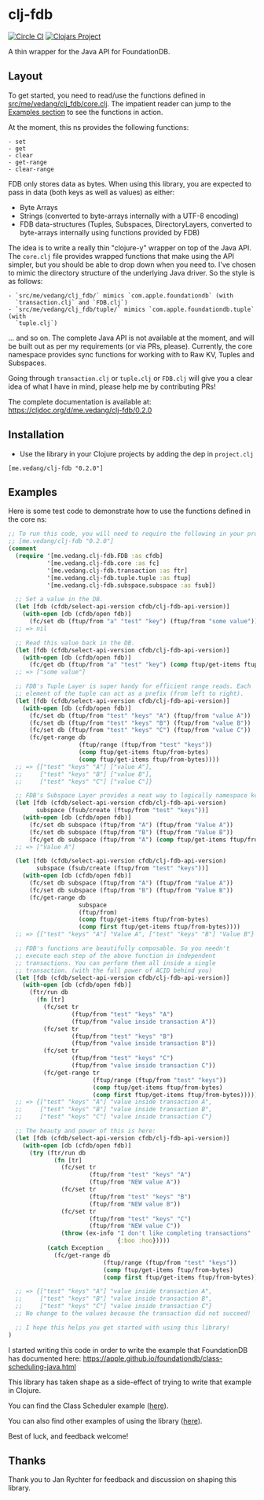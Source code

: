# clj-fdb
[![Circle CI](https://circleci.com/gh/vedang/clj_fdb.svg?style=svg)](https://app.circleci.com/pipelines/github/vedang/clj_fdb)
[![Clojars Project](https://img.shields.io/clojars/v/me.vedang/clj-fdb.svg)](https://clojars.org/me.vedang/clj-fdb)

A thin wrapper for the Java API for FoundationDB.

## Layout

To get started, you need to read/use the functions defined in
[src/me/vedang/clj_fdb/core.clj](https://github.com/vedang/clj_fdb/blob/master/src/me/vedang/clj_fdb/core.clj).
The impatient reader can jump to the [Examples section](#examples) to
see the functions in action.

At the moment, this ns provides the following functions:

    - set
    - get
    - clear
    - get-range
    - clear-range


FDB only stores data as bytes. When using this library, you are
expected to pass in data (both keys as well as values) as either:
- Byte Arrays
- Strings (converted to byte-arrays internally with a UTF-8 encoding)
- FDB data-structures (Tuples, Subspaces, DirectoryLayers, converted
  to byte-arrays internally using functions provided by FDB)

The idea is to write a really thin "clojure-y" wrapper on top of the
Java API. The `core.clj` file provides wrapped functions that make
using the API simpler, but you should be able to drop down when you
need to. I've chosen to mimic the directory structure of the
underlying Java driver. So the style is as follows:

    - `src/me/vedang/clj_fdb/` mimics `com.apple.foundationdb` (with
      `transaction.clj` and `FDB.clj`)
    - `src/me/vedang/clj_fdb/tuple/` mimics `com.apple.foundationdb.tuple` (with
      `tuple.clj`)

... and so on. The complete Java API is not available at the moment,
and will be built out as per my requirements (or via PRs, please).
Currently, the core namespace provides sync functions for working with
to Raw KV, Tuples and Subspaces.

Going through `transaction.clj` or `tuple.clj` or `FDB.clj` will give
you a clear idea of what I have in mind, please help me by
contributing PRs!

The complete documentation is available at:
https://cljdoc.org/d/me.vedang/clj-fdb/0.2.0

## Installation

* Use the library in your Clojure projects by adding the dep in
  `project.clj`
```
[me.vedang/clj-fdb "0.2.0"]
```

## Examples

Here is some test code to demonstrate how to use the functions defined
in the core ns:
```clojure
;; To run this code, you will need to require the following in your project:
;; [me.vedang/clj-fdb "0.2.0"]
(comment
  (require '[me.vedang.clj-fdb.FDB :as cfdb]
           '[me.vedang.clj-fdb.core :as fc]
           '[me.vedang.clj-fdb.transaction :as ftr]
           '[me.vedang.clj-fdb.tuple.tuple :as ftup]
           '[me.vedang.clj-fdb.subspace.subspace :as fsub])

  ;; Set a value in the DB.
  (let [fdb (cfdb/select-api-version cfdb/clj-fdb-api-version)]
    (with-open [db (cfdb/open fdb)]
      (fc/set db (ftup/from "a" "test" "key") (ftup/from "some value"))))
  ;; => nil

  ;; Read this value back in the DB.
  (let [fdb (cfdb/select-api-version cfdb/clj-fdb-api-version)]
    (with-open [db (cfdb/open fdb)]
      (fc/get db (ftup/from "a" "test" "key") (comp ftup/get-items ftup/from-bytes))))
  ;; => ["some value"]

  ;; FDB's Tuple Layer is super handy for efficient range reads. Each
  ;; element of the tuple can act as a prefix (from left to right).
  (let [fdb (cfdb/select-api-version cfdb/clj-fdb-api-version)]
    (with-open [db (cfdb/open fdb)]
      (fc/set db (ftup/from "test" "keys" "A") (ftup/from "value A"))
      (fc/set db (ftup/from "test" "keys" "B") (ftup/from "value B"))
      (fc/set db (ftup/from "test" "keys" "C") (ftup/from "value C"))
      (fc/get-range db
                    (ftup/range (ftup/from "test" "keys"))
                    (comp ftup/get-items ftup/from-bytes)
                    (comp ftup/get-items ftup/from-bytes))))
  ;; => {["test" "keys" "A"] ["value A"],
  ;;     ["test" "keys" "B"] ["value B"],
  ;;     ["test" "keys" "C"] ["value C"]}

  ;; FDB's Subspace Layer provides a neat way to logically namespace keys.
  (let [fdb (cfdb/select-api-version cfdb/clj-fdb-api-version)
        subspace (fsub/create (ftup/from "test" "keys"))]
    (with-open [db (cfdb/open fdb)]
      (fc/set db subspace (ftup/from "A") (ftup/from "Value A"))
      (fc/set db subspace (ftup/from "B") (ftup/from "Value B"))
      (fc/get db subspace (ftup/from "A") (comp ftup/get-items ftup/from-bytes))))
  ;; => ["Value A"]

  (let [fdb (cfdb/select-api-version cfdb/clj-fdb-api-version)
        subspace (fsub/create (ftup/from "test" "keys"))]
    (with-open [db (cfdb/open fdb)]
      (fc/set db subspace (ftup/from "A") (ftup/from "Value A"))
      (fc/set db subspace (ftup/from "B") (ftup/from "Value B"))
      (fc/get-range db
                    subspace
                    (ftup/from)
                    (comp ftup/get-items ftup/from-bytes)
                    (comp first ftup/get-items ftup/from-bytes))))
  ;; => {["test" "keys" "A"] "Value A", ["test" "keys" "B"] "Value B"}

  ;; FDB's functions are beautifully composable. So you needn't
  ;; execute each step of the above function in independent
  ;; transactions. You can perform them all inside a single
  ;; transaction. (with the full power of ACID behind you)
  (let [fdb (cfdb/select-api-version cfdb/clj-fdb-api-version)]
    (with-open [db (cfdb/open fdb)]
      (ftr/run db
        (fn [tr]
          (fc/set tr
                  (ftup/from "test" "keys" "A")
                  (ftup/from "value inside transaction A"))
          (fc/set tr
                  (ftup/from "test" "keys" "B")
                  (ftup/from "value inside transaction B"))
          (fc/set tr
                  (ftup/from "test" "keys" "C")
                  (ftup/from "value inside transaction C"))
          (fc/get-range tr
                        (ftup/range (ftup/from "test" "keys"))
                        (comp ftup/get-items ftup/from-bytes)
                        (comp first ftup/get-items ftup/from-bytes))))))
  ;; => {["test" "keys" "A"] "value inside transaction A",
  ;;     ["test" "keys" "B"] "value inside transaction B",
  ;;     ["test" "keys" "C"] "value inside transaction C"}

  ;; The beauty and power of this is here:
  (let [fdb (cfdb/select-api-version cfdb/clj-fdb-api-version)]
    (with-open [db (cfdb/open fdb)]
      (try (ftr/run db
             (fn [tr]
               (fc/set tr
                       (ftup/from "test" "keys" "A")
                       (ftup/from "NEW value A"))
               (fc/set tr
                       (ftup/from "test" "keys" "B")
                       (ftup/from "NEW value B"))
               (fc/set tr
                       (ftup/from "test" "keys" "C")
                       (ftup/from "NEW value C"))
               (throw (ex-info "I don't like completing transactions"
                               {:boo :hoo}))))
           (catch Exception _
             (fc/get-range db
                           (ftup/range (ftup/from "test" "keys"))
                           (comp ftup/get-items ftup/from-bytes)
                           (comp first ftup/get-items ftup/from-bytes))))))

  ;; => {["test" "keys" "A"] "value inside transaction A",
  ;;     ["test" "keys" "B"] "value inside transaction B",
  ;;     ["test" "keys" "C"] "value inside transaction C"}
  ;; No change to the values because the transaction did not succeed!

  ;; I hope this helps you get started with using this library!
)
```

I started writing this code in order to write the example
that FoundationDB has documented here:
https://apple.github.io/foundationdb/class-scheduling-java.html

This library has taken shape as a side-effect of trying to write that
example in Clojure.

You can find the Class Scheduler example
([here](https://github.com/vedang/farstar/blob/master/src/farstar/class_scheduling.clj)).

You can also find other examples of using the library
([here](https://github.com/vedang/farstar)).

Best of luck, and feedback welcome!

## Thanks

Thank you to Jan Rychter for feedback and discussion on shaping this library.
